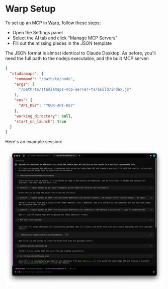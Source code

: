 # Warp Setup

To set up an MCP in [Warp](https://www.warp.dev/), follow these steps:

* Open the Settings panel
* Select the AI tab and click "Manage MCP Servers"
* Fill out the missing pieces in the JSON template

The JSON format is almost identical to Claude Desktop.
As before, you'll need the full path to the nodejs executable, and the built MCP server:

```json
{
  "stadiamaps": {
    "command": "/path/to/node",
    "args": [
      "/path/to/stadiamaps-mcp-server-ts/build/index.js"
    ],
    "env": {
      "API_KEY": "YOUR-API-KEY"
    },
    "working_directory": null,
    "start_on_launch": true
  }
}
```

Here's an example session:

![A screenshot of a Warp workflow](warp-screenshot.png)
